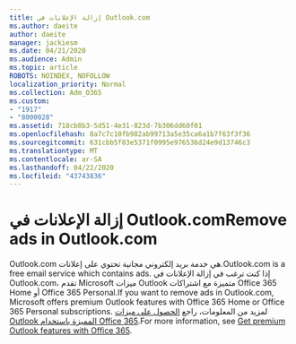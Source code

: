 ```yaml
---
title: إزالة الإعلانات في Outlook.com
ms.author: daeite
author: daeite
manager: jackiesm
ms.date: 04/21/2020
ms.audience: Admin
ms.topic: article
ROBOTS: NOINDEX, NOFOLLOW
localization_priority: Normal
ms.collection: Adm_O365
ms.custom:
- "1917"
- "8000028"
ms.assetid: 718cb8b3-5d51-4e31-823d-7b306dd60f01
ms.openlocfilehash: 8a7c7c10fb982ab99713a5e35ca6a1b7f63f3f36
ms.sourcegitcommit: 631cbb5f03e5371f0995e976536d24e9d13746c3
ms.translationtype: MT
ms.contentlocale: ar-SA
ms.lasthandoff: 04/22/2020
ms.locfileid: "43743836"
---
```

# <a name="remove-ads-in-outlookcom"></a><span data-ttu-id="34f20-102">إزالة الإعلانات في Outlook.com</span><span class="sxs-lookup"><span data-stu-id="34f20-102">Remove ads in Outlook.com</span></span>

<span data-ttu-id="34f20-103">Outlook.com هي خدمة بريد إلكتروني مجانية تحتوي على إعلانات.</span><span class="sxs-lookup"><span data-stu-id="34f20-103">Outlook.com is a free email service which contains ads.</span></span> <span data-ttu-id="34f20-104">إذا كنت ترغب في إزالة الإعلانات في Outlook.com، تقدم Microsoft ميزات Outlook متميزة مع اشتراكات Office 365 Home أو Office 365 Personal.</span><span class="sxs-lookup"><span data-stu-id="34f20-104">If you want to remove ads in Outlook.com, Microsoft offers premium Outlook features with Office 365 Home or Office 365 Personal subscriptions.</span></span> <span data-ttu-id="34f20-105">لمزيد من المعلومات، راجع [الحصول على ميزات Outlook المميزة باستخدام Office 365](https://go.microsoft.com/fwlink/?linkid=872181).</span><span class="sxs-lookup"><span data-stu-id="34f20-105">For more information, see [Get premium Outlook features with Office 365](https://go.microsoft.com/fwlink/?linkid=872181).</span></span>